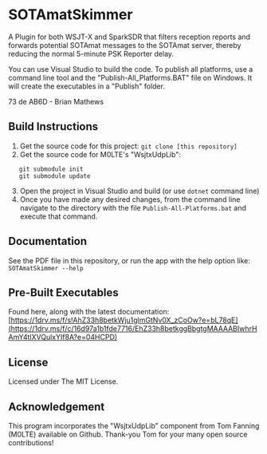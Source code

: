 # SOTAmatSkimmer

A Plugin for both WSJT-X and SparkSDR that filters reception reports and forwards potential SOTAmat messages to the SOTAmat server, thereby reducing the normal 5-minute PSK Reporter delay.

You can use Visual Studio to build the code.
To publish all platforms, use a command line tool and the "Publish-All_Platforms.BAT" file on Windows. It will create the executables in a "Publish" folder.

73 de AB6D - Brian Mathews

## Build Instructions

1. Get the source code for this project: `git clone [this repository]`
2. Get the source code for M0LTE's "WsjtxUdpLib":

```
   git submodule init
   git submodule update
```

3. Open the project in Visual Studio and build (or use `dotnet` command line)
4. Once you have made any desired changes, from the command line navigate to the directory with the file `Publish-All-Platforms.bat` and execute that command.

## Documentation

See the PDF file in this repository, or run the app with the help option like:  `SOTAmatSkimmer --help`

## Pre-Built Executables

Found here, along with the latest documentation: [https://1drv.ms/f/s!AhZ33h8betkWju1glmGtNv0X_zCoOw?e=bL78qE](https://1drv.ms/f/c/16d97a1b1fde7716/EhZ33h8betkggBbgtgMAAAABIwhrHAmY4tlXVQulxYIf8A?e=04HCPD)

## License

Licensed under The MIT License.

## Acknowledgement

This program incorporates the "WsjtxUdpLib" component from Tom Fanning (M0LTE) available on Github. Thank-you Tom for your many open source contributions!
